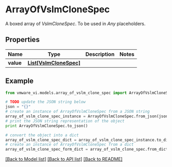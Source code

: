 # ArrayOfVslmCloneSpec

A boxed array of *VslmCloneSpec*. To be used in *Any* placeholders. 

## Properties
Name | Type | Description | Notes
------------ | ------------- | ------------- | -------------
**value** | [**List[VslmCloneSpec]**](VslmCloneSpec.md) |  | 

## Example

```python
from vmware_vi.models.array_of_vslm_clone_spec import ArrayOfVslmCloneSpec

# TODO update the JSON string below
json = "{}"
# create an instance of ArrayOfVslmCloneSpec from a JSON string
array_of_vslm_clone_spec_instance = ArrayOfVslmCloneSpec.from_json(json)
# print the JSON string representation of the object
print ArrayOfVslmCloneSpec.to_json()

# convert the object into a dict
array_of_vslm_clone_spec_dict = array_of_vslm_clone_spec_instance.to_dict()
# create an instance of ArrayOfVslmCloneSpec from a dict
array_of_vslm_clone_spec_form_dict = array_of_vslm_clone_spec.from_dict(array_of_vslm_clone_spec_dict)
```
[[Back to Model list]](../README.md#documentation-for-models) [[Back to API list]](../README.md#documentation-for-api-endpoints) [[Back to README]](../README.md)


